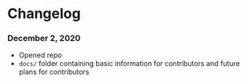# Changelog 

### December 2, 2020
- Opened repo
- `docs/` folder containing basic information for contributors and future plans for contributors